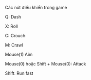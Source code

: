 Các nút điều khiển trong game

Q: Dash

X: Roll

C: Crouch

M: Crawl

Mouse(1) Aim

Mouse(0) hoặc Shift + Mouse(0): Attack

Shift: Run fast
